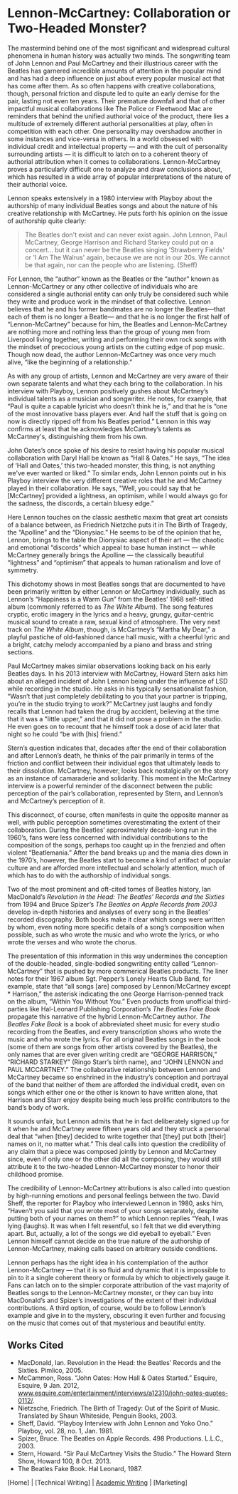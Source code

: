 # Lennon-McCartney: Collaboration or Two-Headed Monster?

The mastermind behind one of the most significant and widespread cultural phenomena in human history was actually two minds. The songwriting team of John Lennon and Paul McCartney and their illustrious career with the Beatles has garnered incredible amounts of attention in the popular mind and has had a deep influence on just about every popular musical act that has come after them. As so often happens with creative collaborations, though, personal friction and dispute led to quite an early demise for the pair, lasting not even ten years. Their premature downfall and that of other impactful musical collaborations like The Police or Fleetwood Mac are reminders that behind the unified authorial voice of the product, there lies a multitude of extremely different authorial personalities at play, often in competition with each other. One personality may overshadow another in some instances and vice-versa in others. In a world obsessed with individual credit and intellectual property — and with the cult of personality surrounding artists — it is difficult to latch on to a coherent theory of authorial attribution when it comes to collaborations. Lennon-McCartney proves a particularly difficult one to analyze and draw conclusions about, which has resulted in a wide array of popular interpretations of the nature of their authorial voice. 

Lennon speaks extensively in a 1980 interview with Playboy about the authorship of many individual Beatles songs and about the nature of his creative relationship with McCartney. He puts forth his opinion on the issue of authorship quite clearly:
>The Beatles don't exist and can never exist again. John Lennon, Paul McCartney, George Harrison and Richard Starkey could put on a concert... but it can never be the Beatles singing 'Strawberry Fields' or 'I Am The Walrus' again, because we are not in our 20s. We cannot be that again, nor can the people who are listening. (Sheff)

For Lennon, the “author” known as the Beatles or the “author” known as Lennon-McCartney or any other collective of individuals who are considered a single authorial entity can only truly be considered such while they write and produce work in the mindset of that collective. Lennon believes that he and his former bandmates are no longer the Beatles—that each of them is no longer a Beatle— and that he is no longer the first half of “Lennon-McCartney” because for him, the Beatles and Lennon-McCartney are nothing more and nothing less than the group of young men from Liverpool living together, writing and performing their own rock songs with the mindset of precocious young artists on the cutting edge of pop music. Though now dead, the author Lennon-McCartney was once very much alive, “like the beginning of a relationship.”

As with any group of artists, Lennon and McCartney are very aware of their own separate talents and what they each bring to the collaboration. In his interview with Playboy, Lennon positively gushes about McCartney’s individual talents as a musician and songwriter. He notes, for example, that “Paul is quite a capable lyricist who doesn’t think he is,” and that he is “one of the most innovative bass players ever. And half the stuff that is going on now is directly ripped off from his Beatles period.” Lennon in this way confirms at least that he acknowledges McCartney’s talents as McCartney's, distinguishing them from his own. 

John Oates’s once spoke of his desire to resist having his popular musical collaboration with Daryl Hall be known as “Hall & Oates.” He says, “The idea of ‘Hall and Oates,’ this two-headed monster, this thing, is not anything we've ever wanted or liked.” To similar ends, John Lennon points out in his Playboy interview the very different creative roles that he and McCartney played in their collaboration. He says, "Well, you could say that he [McCartney] provided a lightness, an optimism, while I would always go for the sadness, the discords, a certain bluesy edge.”

Here Lennon touches on the classic aesthetic maxim that great art consists of a balance between, as Friedrich Nietzche puts it in The Birth of Tragedy, the “Apolline” and the “Dionysiac.” He seems to be of the opinion that he, Lennon, brings to the table the Dionysiac aspect of their art — the chaotic and emotional “discords” which appeal to base human instinct — while McCartney generally brings the Apolline — the classically beautiful “lightness” and “optimism” that appeals to human rationalism and love of symmetry. 

This dichotomy shows in most Beatles songs that are documented to have been primarily written by either Lennon or McCartney individually, such as Lennon’s “Happiness is a Warm Gun” from the Beatles’ 1968 self-titled album (commonly referred to as *The White Album*). The song features cryptic, erotic imagery in the lyrics and a heavy, grungy, guitar-centric musical sound to create a raw, sexual kind of atmosphere. The very next track on *The White Album*, though, is McCartney’s “Martha My Dear,” a playful pastiche of old-fashioned dance hall music, with a cheerful lyric and a bright, catchy melody accompanied by a piano and brass and string sections.

Paul McCartney makes similar observations looking back on his early Beatles days. In his 2013 interview with McCartney, Howard Stern asks him about an alleged incident of John Lennon being under the influence of LSD while recording in the studio. He asks in his typically sensationalist fashion, “Wasn’t that just completely debilitating to you that your partner is tripping, you’re in the studio trying to work?” McCartney just laughs and fondly recalls that Lennon had taken the drug by accident, believing at the time that it was a "little upper," and that it did not pose a problem in the studio. He even goes on to recount that he himself took a dose of acid later that night so he could “be with [his] friend.”

Stern’s question indicates that, decades after the end of their collaboration and after Lennon’s death, he thinks of the pair primarily in terms of the friction and conflict between their individual egos that ultimately leads to their dissolution. McCartney, however, looks back nostalgically on the story as an instance of camaraderie and solidarity. This moment in the McCartney interview is a powerful reminder of the disconnect between the public perception of the pair’s collaboration, represented by Stern, and Lennon’s and McCartney’s perception of it.

This disconnect, of course, often manifests in quite the opposite manner as well, with public perception sometimes overestimating the extent of their collaboration. During the Beatles’ approximately decade-long run in the 1960’s, fans were less concerned with individual contributions to the composition of the songs, perhaps too caught up in the frenzied and often violent “Beatlemania.” After the band breaks up and the mania dies down in the 1970’s, however, the Beatles start to become a kind of artifact of popular culture and are afforded more intellectual and scholarly attention, much of which has to do with the authorship of individual songs.

Two of the most prominent and oft-cited tomes of Beatles history, Ian MacDonald’s *Revolution in the Head: The Beatles’ Records and the Sixties* from 1994 and Bruce Spizer’s *The Beatles on Apple Records from 2003* develop in-depth histories and analyses of every song in the Beatles’ recorded discography. Both books make it clear which songs were written by whom, even noting more specific details of a song’s composition when possible, such as who wrote the music and who wrote the lyrics, or who wrote the verses and who wrote the chorus.

The presentation of this information in this way undermines the conception of the double-headed, single-bodied songwriting entity called “Lennon-McCartney” that is pushed by more commerical Beatles products. The liner notes for their 1967 album Sgt. Pepper’s Lonely Hearts Club Band, for example, state that “all songs [are] composed by Lennon/McCartney except * Harrison,” the asterisk indicating the one George Harrison-penned track on the album, “Within You Without You.” Even products from unofficial third-parties like Hal-Leonard Publishing Corporation’s *The Beatles Fake Book* propagate this narrative of the hybrid Lennon-McCartney author. *The Beatles Fake Book* is a book of abbreviated sheet music for every studio recording from the Beatles, and every transcription shows who wrote the music and who wrote the lyrics. For all original Beatles songs in the book (some of them are songs from other artists covered by the Beatles), the only names that are ever given writing credit are “GEORGE HARRISON,” “RICHARD STARKEY” (Ringo Starr’s birth name), and “JOHN LENNON and PAUL MCCARTNEY.” The collaborative relationship between Lennon and McCartney became so enshrined in the industry’s conception and portrayal of the band that neither of them are afforded the individual credit, even on songs which either one or the other is known to have written alone, that Harrison and Starr enjoy despite being much less prolific contributors to the band’s body of work.

It sounds unfair, but Lennon admits that he in fact deliberately signed up for it when he and McCartney were fifteen years old and they struck a personal deal that “when [they] decided to write together that [they] put both [their] names on it, no matter what.” This deal calls into question the credibility of any claim that a piece was composed jointly by Lennon and McCartney since, even if only one or the other did all the composing, they would still attribute it to the two-headed Lennon-McCartney monster to honor their childhood promise.

The credibility of Lennon-McCartney attributions is also called into question by high-running emotions and personal feelings between the two. David Sheff, the reporter for Playboy who interviewed Lennon in 1980, asks him, “Haven’t you said that you wrote most of your songs separately, despite putting both of your names on them?” to which Lennon replies “Yeah, I was lying (laughs). It was when I felt resentful, so I felt that we did everything apart. But, actually, a lot of the songs we did eyeball to eyeball.” Even Lennon himself cannot decide on the true nature of the authorship of Lennon-McCartney, making calls based on arbitrary outside conditions.

Lennon perhaps has the right idea in his contemplation of the author Lennon-McCartney — that it is so fluid and dynamic that it is impossible to pin to it a single coherent theory or formula by which to objectively gauge it. Fans can latch on to the simpler corporate attribution of the vast majority of Beatles songs to the Lennon-McCartney monster, or they can buy into MacDonald’s and Spizer’s investigations of the extent of their individual contributions. A third option, of course, would be to follow Lennon’s example and give in to the mystery, obscuring it even further and focusing on the music that comes out of that mysterious and beautiful entity. 



## Works Cited
+ MacDonald, Ian. Revolution in the Head: the Beatles’ Records and the Sixties. Pimlico, 2005.
+ McCammon, Ross. “John Oates: How Hall & Oates Started.” Esquire, Esquire, 9 Jan. 2012, www.esquire.com/entertainment/interviews/a12310/john-oates-quotes-0112/.
+ Nietzsche, Friedrich. The Birth of Tragedy: Out of the Spirit of Music. Translated by Shaun Whiteside, Penguin Books, 2003.
+ Sheff, David. “Playboy Interview with John Lennon and Yoko Ono.” Playboy, vol. 28, no. 1, Jan. 1981.
+ Spizer, Bruce. The Beatles on Apple Records. 498 Productions. L.L.C., 2003. 
+ Stern, Howard. “Sir Paul McCartney Visits the Studio.” The Howard Stern Show, Howard 100, 8 Oct. 2013.
+ The Beatles Fake Book. Hal Leonard, 1987.

[Home] | [Technical Writing] | [Academic Writing](academicwriting.md) | [Marketing]
